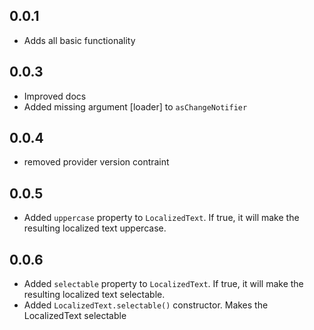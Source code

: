 ## 0.0.1
* Adds all basic functionality

## 0.0.3
* Improved docs
* Added missing argument [loader] to `asChangeNotifier`

## 0.0.4
* removed provider version contraint

## 0.0.5
* Added `uppercase` property to `LocalizedText`. If true, it will make the resulting localized text uppercase.
  
## 0.0.6
* Added `selectable` property to `LocalizedText`. If true, it will make the resulting localized text selectable.
* Added `LocalizedText.selectable()` constructor. Makes the LocalizedText selectable